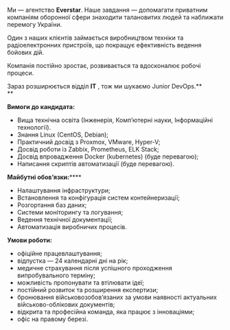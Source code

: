Ми — агентство **Everstar**. Наше завдання — допомагати приватним компаніям
оборонної сфери знаходити талановитих людей та наближати перемогу України.

Один з наших клієнтів займається виробництвом техніки та радіоелектронних
пристроїв, що покращує ефективність ведення бойових дій.

Компанія постійно зростає, розвивається та вдосконалює робочі процеси.

Зараз розширюється відділ **IT** , тож ми шукаємо Junior DevOps.**  
**

**Вимоги до кандидата:**

  * Вища технічна освіта (Інженерія, Комп’ютерні науки, Інформаційні технології).
  * Знання Linux (CentOS, Debian);
  * Практичний досвід з Proxmox, VMware, Hyper-V;
  * Досвід роботи із Zabbix, Prometheus, ELK Stack;
  * Досвід впровадження Docker (kubernetes) (буде перевагою);
  * Написання скриптів автоматизації (буде перевагою).

**Майбутні обов’язки:******

  * Налаштування інфраструктури;
  * Встановлення та конфігурація систем контейнеризації;
  * Розгортання баз даних;
  * Системи моніторингу та логування;
  * Ведення технічної документації;
  * Автоматизація виробничих процесів.

**Умови роботи:**

  * офіційне працевлаштування;
  * відпустка — 24 календарні дні на рік;
  * медичне страхування після успішного проходження випробувального терміну;
  * можливість пропонувати та втілювати ідеї;
  * постійний розвиток та розширення експертизи;
  * бронювання військовозобов’язаних за умови наявності актуальних військово-облікових документів;
  * відкрита та професійна команда, яка працює з інноваціями;
  * офіс на правому березі.